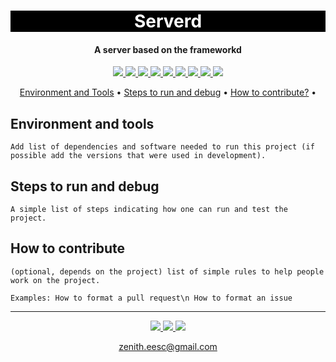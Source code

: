 <h1 align="center" style="color:white; background-color:black">Serverd</h1>
<h4 align="center">A server based on the frameworkd</h4>

<p align="center">
	<a href="http://zenith.eesc.usp.br/">
    <img src="https://img.shields.io/badge/Zenith-Embarcados-black?style=for-the-badge"/>
    </a>
    <a href="https://eesc.usp.br/">
    <img src="https://img.shields.io/badge/Linked%20to-EESC--USP-black?style=for-the-badge"/>
    </a>
    <a href="https://github.com/zenitheesc/serverd/blob/main/LICENSE">
    <img src="https://img.shields.io/github/license/zenitheesc/serverd?style=for-the-badge"/>
    </a>
    <a href="https://github.com/zenitheesc/serverd/issues">
    <img src="https://img.shields.io/github/issues/zenitheesc/serverd?style=for-the-badge"/>
    </a>
    <a href="https://github.com/zenitheesc/serverd/commits/main">
    <img src="https://img.shields.io/github/commit-activity/m/zenitheesc/serverd?style=for-the-badge">
    </a>
    <a href="https://github.com/zenitheesc/serverd/graphs/contributors">
    <img src="https://img.shields.io/github/contributors/zenitheesc/serverd?style=for-the-badge"/>
    </a>
    <a href="https://github.com/zenitheesc/serverd/commits/main">
    <img src="https://img.shields.io/github/last-commit/zenitheesc/serverd?style=for-the-badge"/>
    </a>
    <a href="https://github.com/zenitheesc/serverd/issues">
    <img src="https://img.shields.io/github/issues-raw/zenitheesc/serverd?style=for-the-badge" />
    </a>
    <a href="https://github.com/zenitheesc/serverd/pulls">
    <img src = "https://img.shields.io/github/issues-pr-raw/zenitheesc/serverd?style=for-the-badge">
    </a>
</p>

<p align="center">
    <a href="#environment-and-tools">Environment and Tools</a> •
    <a href="#steps-to-run-and-debug">Steps to run and debug</a> •
    <a href="#how-to-contribute">How to contribute?</a> •
</p>

## Environment and tools

`Add list of dependencies and software needed to run this project (if possible add the versions that were used in development).`

## Steps to run and debug

`A simple list of steps indicating how one can run and test the project.`

## How to contribute

`(optional, depends on the project) list of simple rules to help people work on the project.`

`Examples: How to format a pull request\n How to format an issue`

---

<p align="center">
    <a href="http://zenith.eesc.usp.br">
    <img src="https://img.shields.io/badge/Check%20out-Zenith's Oficial Website-black?style=for-the-badge" />
    </a> 
    <a href="https://www.facebook.com/zenitheesc">
    <img src="https://img.shields.io/badge/Like%20us%20on-facebook-blue?style=for-the-badge"/>
    </a> 
    <a href="https://www.instagram.com/zenith_eesc/">
    <img src="https://img.shields.io/badge/Follow%20us%20on-Instagram-red?style=for-the-badge"/>
    </a>

</p>
<p align = "center">
<a href="zenith.eesc@gmail.com">zenith.eesc@gmail.com</a>
</p>
